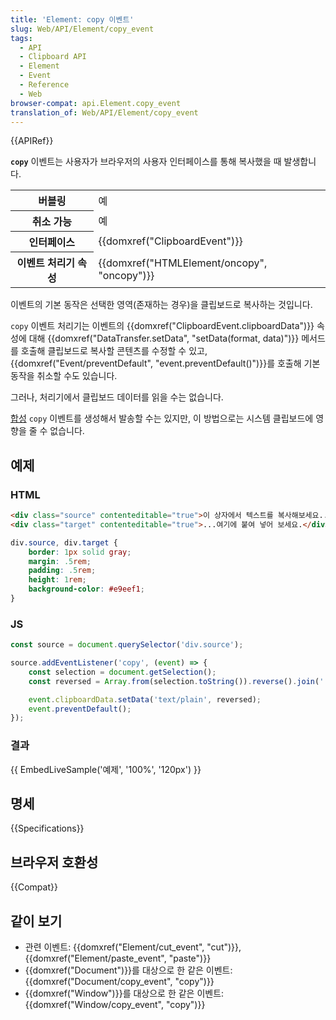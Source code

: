 ```yaml
---
title: 'Element: copy 이벤트'
slug: Web/API/Element/copy_event
tags:
  - API
  - Clipboard API
  - Element
  - Event
  - Reference
  - Web
browser-compat: api.Element.copy_event
translation_of: Web/API/Element/copy_event
---
```

{{APIRef}}

**`copy`** 이벤트는 사용자가 브라우저의 사용자 인터페이스를 통해 복사했을 때 발생합니다.

<table class="properties">
  <tbody>
    <tr>
      <th scope="row">버블링</th>
      <td>예</td>
    </tr>
    <tr>
      <th scope="row">취소 가능</th>
      <td>예</td>
    </tr>
    <tr>
      <th scope="row">인터페이스</th>
      <td>{{domxref("ClipboardEvent")}}</td>
    </tr>
    <tr>
      <th scope="row">이벤트 처리기 속성</th>
      <td>{{domxref("HTMLElement/oncopy", "oncopy")}}</td>
    </tr>
  </tbody>
</table>

이벤트의 기본 동작은 선택한 영역(존재하는 경우)을 클립보드로 복사하는 것입니다.

`copy` 이벤트 처리기는 이벤트의 {{domxref("ClipboardEvent.clipboardData")}} 속성에 대해 {{domxref("DataTransfer.setData", "setData(format, data)")}} 메서드를 호출해 클립보드로 복사할 콘텐츠를 수정할 수 있고, {{domxref("Event/preventDefault", "event.preventDefault()")}}를 호출해 기본 동작을 취소할 수도 있습니다.

그러나, 처리기에서 클립보드 데이터를 읽을 수는 없습니다.

[합성](/ko/docs/Web/Events/Creating_and_triggering_events) `copy` 이벤트를 생성해서 발송할 수는 있지만, 이 방법으로는 시스템 클립보드에 영향을 줄 수 없습니다.

## 예제

### HTML

```html
<div class="source" contenteditable="true">이 상자에서 텍스트를 복사해보세요...</div>
<div class="target" contenteditable="true">...여기에 붙여 넣어 보세요.</div>
```

```css hidden
div.source, div.target {
    border: 1px solid gray;
    margin: .5rem;
    padding: .5rem;
    height: 1rem;
    background-color: #e9eef1;
}
```

### JS

```js
const source = document.querySelector('div.source');

source.addEventListener('copy', (event) => {
    const selection = document.getSelection();
    const reversed = Array.from(selection.toString()).reverse().join('');

    event.clipboardData.setData('text/plain', reversed);
    event.preventDefault();
});
```

### 결과

{{ EmbedLiveSample('예제', '100%', '120px') }}

## 명세

{{Specifications}}

## 브라우저 호환성

{{Compat}}

## 같이 보기

- 관련 이벤트: {{domxref("Element/cut_event", "cut")}}, {{domxref("Element/paste_event", "paste")}}
- {{domxref("Document")}}를 대상으로 한 같은 이벤트: {{domxref("Document/copy_event", "copy")}}
- {{domxref("Window")}}를 대상으로 한 같은 이벤트: {{domxref("Window/copy_event", "copy")}}
